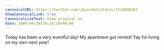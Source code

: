 ```yaml
---
canonicalURL: https://twitter.com/jmjordan/status/2314890202
ShowCanonicalLink: true
CanonicalLinkText: View original on
date: 2009-06-24T19:24:18+00:00
---
```

Today has been a very eventful day! My apartment got rented! Yay for living on my own next year!